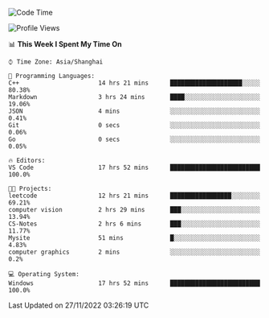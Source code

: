 <!--START_SECTION:waka-->
![Code Time](http://img.shields.io/badge/Code%20Time-384%20hrs%2019%20mins-blue)

![Profile Views](http://img.shields.io/badge/Profile%20Views-4-blue)

📊 **This Week I Spent My Time On** 

```text
⌚︎ Time Zone: Asia/Shanghai

💬 Programming Languages: 
C++                      14 hrs 21 mins      ████████████████████░░░░░   80.38% 
Markdown                 3 hrs 24 mins       ████░░░░░░░░░░░░░░░░░░░░░   19.06% 
JSON                     4 mins              ░░░░░░░░░░░░░░░░░░░░░░░░░   0.41% 
Git                      0 secs              ░░░░░░░░░░░░░░░░░░░░░░░░░   0.06% 
Go                       0 secs              ░░░░░░░░░░░░░░░░░░░░░░░░░   0.05%

🔥 Editors: 
VS Code                  17 hrs 52 mins      █████████████████████████   100.0%

🐱‍💻 Projects: 
leetcode                 12 hrs 21 mins      █████████████████░░░░░░░░   69.21% 
computer vision          2 hrs 29 mins       ███░░░░░░░░░░░░░░░░░░░░░░   13.94% 
CS-Notes                 2 hrs 6 mins        ███░░░░░░░░░░░░░░░░░░░░░░   11.77% 
Mysite                   51 mins             █░░░░░░░░░░░░░░░░░░░░░░░░   4.83% 
computer graphics        2 mins              ░░░░░░░░░░░░░░░░░░░░░░░░░   0.2%

💻 Operating System: 
Windows                  17 hrs 52 mins      █████████████████████████   100.0%

```


 Last Updated on 27/11/2022 03:26:19 UTC
<!--END_SECTION:waka-->